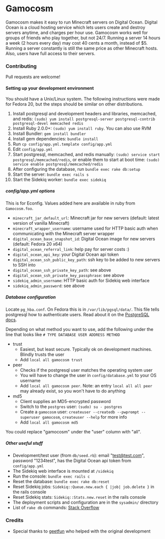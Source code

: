 Gamocosm
========

Gamocosm makes it easy to run Minecraft servers on Digital Ocean.
Digital Ocean is a cloud hosting service which lets users create and destroy servers anytime, and charges per hour use.
Gamocosm works well for groups of friends who play together, but not 24/7.
Running a server 14 hours a week (2 hours every day) may cost 40 cents a month, instead of $5.
Running a server constantly is still the same price as other Minecraft hosts.
Also, users have full access to their servers.

### Contributing
Pull requests are welcome!

#### Setting up your development environment
You should have a Unix/Linux system.
The following instructions were made for Fedora 20, but the steps should be similar on other distributions.

1. Install postgresql and development headers and libraries, memcached, and redis: `(sudo) yum install postgresql-server postgresql-contrib postgresql-devel memcached redis`
1. Install Ruby 2.0.0+: `(sudo) yum install ruby`. You can also use RVM
1. Install Bundler: `gem install bundler`
1. Install gem dependencies: `bundle install`
1. Run `cp config/app.yml.template config/app.yml`
1. Edit `config/app.yml`
1. Start postgresql, memcached, and redis manually: `(sudo) service start postgresql/memcached/redis`, or enable them to start at boot time: `(sudo) service enable postgresql/memcached/redis`
1. After configuring the database, run `bundle exec rake db:setup`
1. Start the server: `bundle exec rails s`
1. Start the Sidekiq worker: `bundle exec sidekiq`

##### config/app.yml options
This is for Econfig. Values added here are available in ruby from `Gamocosm.foo`.

- `minecraft_jar_default_url`: Minecraft jar for new servers (default: latest version of vanilla Minecraft)
- `minecraft_wrapper_username`: username used for HTTP basic auth when communicating with the Minecraft server wrapper
- `digital_ocean_base_snapshot_id`: Digital Ocean image for new servers (default: Fedora 20 x64)
- `digital_ocean_referral_link`: help pay for server costs :)
- `digital_ocean_api_key`: your Digital Ocean api token
- `digital_ocean_ssh_public_key_path`: ssh key to be added to new servers to SSH into
- `digital_ocean_ssh_private_key_path`: see above
- `digital_ocean_ssh_private_key_passphrase`: see above
- `sidekiq_admin_username`: HTTP basic auth for Sidekiq web interface
- `sidekiq_admin_password`: see above

##### Database configuration
Locate `pg_hba.conf`. On Fedora this is in `/var/lib/pgsql/data/`.
This file tells postgresql how to authenticate users. Read about it on the [PostgreSQL docs][1].

Depending on what method you want to use, add the following under the line that looks like `# TYPE DATABASE USER ADDRESS METHOD`

- trust
	- Easiest, but least secure. Typically ok on development machines. Blindly trusts the user
	- Add `local all gamocosm trust`
- peer
	- Checks if the postgresql user matches the operating system user
	- You will have to change the user in `config/database.yml` to your OS username
	- Add `local all gamocosm peer`. Note: an entry `local all all peer` may already exist, so you won't have to do anything
- md5
	- Client supplies an MD5-encrypted password
	- Switch to the `postgres` user: `(sudo) su - postgres`
	- Create a `gamocosm` user: `createuser --createdb --pwprompt --superuser gamocosm`, `createuser --help` for more info
	- Add `local all gamocosm md5`

You could replace "gamocosm" under the "user" column with "all".

##### Other useful stuff
- Development/test user (from `db/seed.rb`): email "test@test.com", password "1234test", has the Digital Ocean api token from `config/app.yml`
- The Sidekiq web interface is mounted at `/sidekiq`
- Run the console: `bundle exec rails c`
- Reset the database: `bundle exec rake db:reset`
- Reset Sidekiq jobs: `Sidekiq::Queue.new.each { |job| job.delete }` in the rails console
- Reset Sidekiq stats: `Sidekiq::Stats.new.reset` in the rails console
- The deployment scripts and configuration are in the `sysadmin/` directory
- List of `rake db` commands: [Stack Overflow][3]

### Credits
- Special thanks to [geetfun][2] who helped with the original development

[1]: http://www.postgresql.org/docs/9.3/static/auth-pg-hba-conf.html
[2]: https://github.com/geetfun
[3]: http://stackoverflow.com/questions/10301794/
